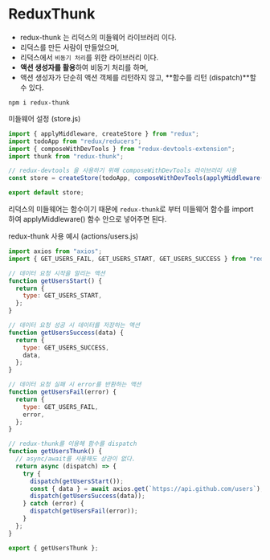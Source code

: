 # ReduxThunk

- redux-thunk 는 리덕스의 미들웨어 라이브러리 이다.
- 리덕스를 만든 사람이 만들었으며,
- 리덕스에서 `비동기 처리`를 위한 라이브러리 이다.
- **액션 생성자를 활용**하여 비동기 처리를 하며,
- 액션 생성자가 단순히 액션 객체를 리턴하지 않고, **함수를 리턴 (dispatch)**할 수 있다.

```
npm i redux-thunk
```

미들웨어 설정 (store.js)

```javascript
import { applyMiddleware, createStore } from "redux";
import todoApp from "redux/reducers";
import { composeWithDevTools } from "redux-devtools-extension";
import thunk from "redux-thunk";

// redux-devtools 을 사용하기 위해 composeWithDevTools 라이브러리 사용
const store = createStore(todoApp, composeWithDevTools(applyMiddleware(thunk)));

export default store;
```

리덕스의 미들웨어는 함수이기 때문에 `redux-thunk`로 부터 미들웨어 함수를 import 하여
applyMiddleware() 함수 안으로 넣어주면 된다.
<br />

redux-thunk 사용 예시 (actions/users.js)

```javascript
import axios from "axios";
import { GET_USERS_FAIL, GET_USERS_START, GET_USERS_SUCCESS } from "redux/type";

// 데이터 요청 시작을 알리는 액션
function getUsersStart() {
  return {
    type: GET_USERS_START,
  };
}

// 데이터 요청 성공 시 데이터를 저장하는 액션
function getUsersSuccess(data) {
  return {
    type: GET_USERS_SUCCESS,
    data,
  };
}

// 데이터 요청 실패 시 error를 반환하는 액션
function getUsersFail(error) {
  return {
    type: GET_USERS_FAIL,
    error,
  };
}

// redux-thunk를 이용해 함수를 dispatch
function getUsersThunk() {
  // async/await를 사용해도 상관이 없다.
  return async (dispatch) => {
    try {
      dispatch(getUsersStart());
      const { data } = await axios.get(`https://api.github.com/users`);
      dispatch(getUsersSuccess(data));
    } catch (error) {
      dispatch(getUsersFail(error));
    }
  };
}

export { getUsersThunk };
```
